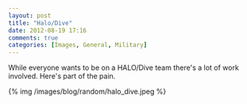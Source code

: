 ```yaml
---
layout: post
title: "Halo/Dive"
date: 2012-08-19 17:16
comments: true
categories: [Images, General, Military]
---
```


While everyone wants to be on a HALO/Dive team there's a lot of work involved. Here's part of 
the pain.

{% img /images/blog/random/halo_dive.jpeg %}